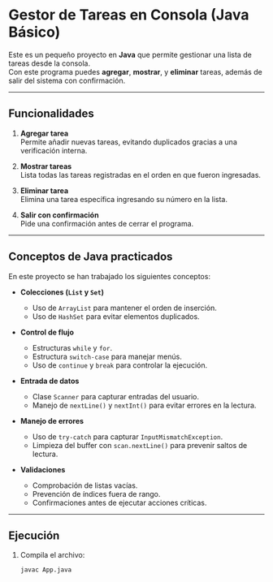 # Gestor de Tareas en Consola (Java Básico)

Este es un pequeño proyecto en **Java** que permite gestionar una lista de tareas desde la consola.  
Con este programa puedes **agregar**, **mostrar**, y **eliminar** tareas, además de salir del sistema con confirmación.

---

## Funcionalidades

1. **Agregar tarea**  
   Permite añadir nuevas tareas, evitando duplicados gracias a una verificación interna.

2. **Mostrar tareas**  
   Lista todas las tareas registradas en el orden en que fueron ingresadas.

3. **Eliminar tarea**  
   Elimina una tarea específica ingresando su número en la lista.

4. **Salir con confirmación**  
   Pide una confirmación antes de cerrar el programa.

---

## Conceptos de Java practicados

En este proyecto se han trabajado los siguientes conceptos:

- **Colecciones (`List` y `Set`)**
  - Uso de `ArrayList` para mantener el orden de inserción.
  - Uso de `HashSet` para evitar elementos duplicados.
  
- **Control de flujo**
  - Estructuras `while` y `for`.
  - Estructura `switch-case` para manejar menús.
  - Uso de `continue` y `break` para controlar la ejecución.

- **Entrada de datos**
  - Clase `Scanner` para capturar entradas del usuario.
  - Manejo de `nextLine()` y `nextInt()` para evitar errores en la lectura.

- **Manejo de errores**
  - Uso de `try-catch` para capturar `InputMismatchException`.
  - Limpieza del buffer con `scan.nextLine()` para prevenir saltos de lectura.

- **Validaciones**
  - Comprobación de listas vacías.
  - Prevención de índices fuera de rango.
  - Confirmaciones antes de ejecutar acciones críticas.

---

## Ejecución

1. Compila el archivo:
   ```bash
   javac App.java
